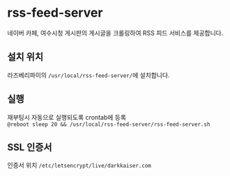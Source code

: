 # rss-feed-server
네이버 카페, 여수시청 게시판의 게시글을 크롤링하여 RSS 피드 서비스를 제공합니다.

## 설치 위치
라즈베리파이의 `/usr/local/rss-feed-server/`에 설치합니다.

## 실행
재부팅시 자동으로 실행되도록 crontab에 등록   
  `@reboot sleep 20 && /usr/local/rss-feed-server/rss-feed-server.sh`

## SSL 인증서
인증서 위치
  `/etc/letsencrypt/live/darkkaiser.com`